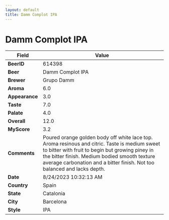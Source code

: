 ```yaml
---
layout: default
title: Damm Complot IPA
---
```


# Damm Complot IPA

| Field         | Value     |
|---------------|-----------|
| **BeerID** | 614398 |
| **Beer** | Damm Complot IPA |
| **Brewer** | Grupo Damm |
| **Aroma** | 6.0 |
| **Appearance** | 3.0 |
| **Taste** | 7.0 |
| **Palate** | 4.0 |
| **Overall** | 12.0 |
| **MyScore** | 3.2 |
| **Comments** | Poured orange golden body off white lace top. Aroma resinous and citric. Taste is medium sweet to bitter with fruit to begin but growing piney in the bitter finish. Medium bodied smooth texture average carbonation and a bitter finish. Not too balanced and lacks depth. |
| **Date** | 8/24/2023 10:32:13 AM |
| **Country** | Spain |
| **State** | Catalonia |
| **City** | Barcelona |
| **Style** | IPA |
